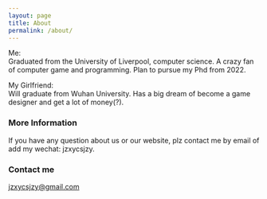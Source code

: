 ```yaml
---
layout: page
title: About
permalink: /about/
---
```


Me:  
  Graduated from the University of Liverpool, computer science. A crazy fan of computer game and programming. Plan to pursue my Phd from 2022.

My Girlfriend:  
  Will graduate from Wuhan University. Has a big dream of become a game designer and get a lot of money(?).

### More Information

If you have any question about us or our website, plz contact me by email of add my wechat: jzxycsjzy.

### Contact me

[jzxycsjzy@gmail.com](mailto:jzxycsjzy@gmail.com)
